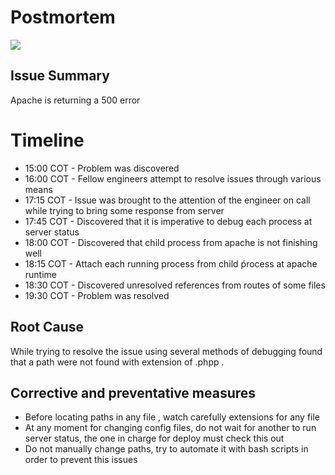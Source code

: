 # Postmortem

![](https://media.giphy.com/media/zOvBKUUEERdNm/giphy.gif)

## Issue Summary
Apache is returning a 500 error


# Timeline
* 15:00 COT - Problem was discovered
* 16:00 COT - Fellow engineers attempt to resolve issues through various means
* 17:15 COT - Issue was brought to the attention of the engineer on call while trying to bring some response from server
* 17:45 COT - Discovered that it is imperative to debug each process at server status
* 18:00 COT - Discovered that child process from apache is not finishing well
* 18:15 COT - Attach each running process from child ṕrocess at apache runtime
* 18:30 COT - Discovered unresolved references from routes of some files
* 19:30 COT - Problem was resolved

## Root Cause
While trying to resolve the issue using several methods of debugging found that a path were not found with extension of .phpp .

## Corrective and preventative measures
* Before locating paths in any file , watch carefully extensions for any file
* At any moment for changing config files, do not wait for another to run server status, the one in charge for deploy must check this out
* Do not manually change paths, try to automate it with bash scripts in order to prevent this issues

